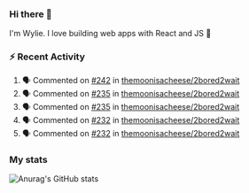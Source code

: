 ### Hi there 👋

I'm Wylie. I love building web apps with React and JS :raised_hands: 


### :zap: Recent Activity

<!--START_SECTION:activity-->
1. 🗣 Commented on [#242](https://github.com/themoonisacheese/2bored2wait/issues/242) in [themoonisacheese/2bored2wait](https://github.com/themoonisacheese/2bored2wait)
2. 🗣 Commented on [#235](https://github.com/themoonisacheese/2bored2wait/issues/235) in [themoonisacheese/2bored2wait](https://github.com/themoonisacheese/2bored2wait)
3. 🗣 Commented on [#235](https://github.com/themoonisacheese/2bored2wait/issues/235) in [themoonisacheese/2bored2wait](https://github.com/themoonisacheese/2bored2wait)
4. 🗣 Commented on [#232](https://github.com/themoonisacheese/2bored2wait/issues/232) in [themoonisacheese/2bored2wait](https://github.com/themoonisacheese/2bored2wait)
5. 🗣 Commented on [#232](https://github.com/themoonisacheese/2bored2wait/issues/232) in [themoonisacheese/2bored2wait](https://github.com/themoonisacheese/2bored2wait)
<!--END_SECTION:activity-->

### My stats

![Anurag's GitHub stats](https://github-readme-stats.vercel.app/api?username=wylie39&count_private=true&show_icons=true&theme=vue-dark)


